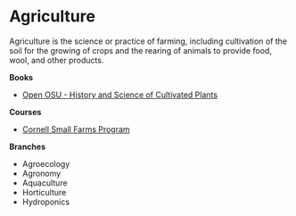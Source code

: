 # Agriculture

Agriculture is the science or practice of farming, including cultivation of the soil for the growing of crops and the rearing of animals to provide food, wool, and other products.

**Books**

* [Open OSU - History and Science of Cultivated Plants ](https://open.oregonstate.education/cultivatedplants/)

**Courses**

* [Cornell Small Farms Program](https://smallfarms.cornell.edu/)

**Branches**

* Agroecology
* Agronomy
* Aquaculture
* Horticulture
* Hydroponics
